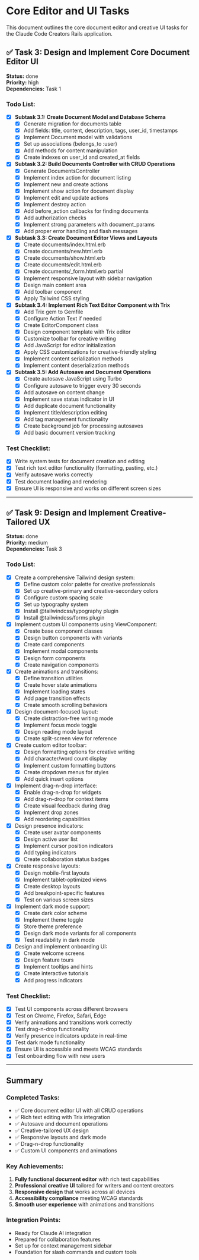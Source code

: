 # Core Editor and UI Tasks

This document outlines the core document editor and creative UI tasks for the Claude Code Creators Rails application.

## ✅ Task 3: Design and Implement Core Document Editor UI
**Status:** done  
**Priority:** high  
**Dependencies:** Task 1

### Todo List:
- [x] **Subtask 3.1: Create Document Model and Database Schema**
  - [x] Generate migration for documents table
  - [x] Add fields: title, content, description, tags, user_id, timestamps
  - [x] Implement Document model with validations
  - [x] Set up associations (belongs_to :user)
  - [x] Add methods for content manipulation
  - [x] Create indexes on user_id and created_at fields

- [x] **Subtask 3.2: Build Documents Controller with CRUD Operations**
  - [x] Generate DocumentsController
  - [x] Implement index action for document listing
  - [x] Implement new and create actions
  - [x] Implement show action for document display
  - [x] Implement edit and update actions
  - [x] Implement destroy action
  - [x] Add before_action callbacks for finding documents
  - [x] Add authorization checks
  - [x] Implement strong parameters with document_params
  - [x] Add proper error handling and flash messages

- [x] **Subtask 3.3: Create Document Editor Views and Layouts**
  - [x] Create documents/index.html.erb
  - [x] Create documents/new.html.erb
  - [x] Create documents/show.html.erb
  - [x] Create documents/edit.html.erb
  - [x] Create documents/_form.html.erb partial
  - [x] Implement responsive layout with sidebar navigation
  - [x] Design main content area
  - [x] Add toolbar component
  - [x] Apply Tailwind CSS styling

- [x] **Subtask 3.4: Implement Rich Text Editor Component with Trix**
  - [x] Add Trix gem to Gemfile
  - [x] Configure Action Text if needed
  - [x] Create EditorComponent class
  - [x] Design component template with Trix editor
  - [x] Customize toolbar for creative writing
  - [x] Add JavaScript for editor initialization
  - [x] Apply CSS customizations for creative-friendly styling
  - [x] Implement content serialization methods
  - [x] Implement content deserialization methods

- [x] **Subtask 3.5: Add Autosave and Document Operations**
  - [x] Create autosave JavaScript using Turbo
  - [x] Configure autosave to trigger every 30 seconds
  - [x] Add autosave on content change
  - [x] Implement save status indicator in UI
  - [x] Add duplicate document functionality
  - [x] Implement title/description editing
  - [x] Add tag management functionality
  - [x] Create background job for processing autosaves
  - [x] Add basic document version tracking

### Test Checklist:
- [x] Write system tests for document creation and editing
- [x] Test rich text editor functionality (formatting, pasting, etc.)
- [x] Verify autosave works correctly
- [x] Test document loading and rendering
- [x] Ensure UI is responsive and works on different screen sizes

---

## ✅ Task 9: Design and Implement Creative-Tailored UX
**Status:** done  
**Priority:** medium  
**Dependencies:** Task 3

### Todo List:
- [x] Create a comprehensive Tailwind design system:
  - [x] Define custom color palette for creative professionals
  - [x] Set up creative-primary and creative-secondary colors
  - [x] Configure custom spacing scale
  - [x] Set up typography system
  - [x] Install @tailwindcss/typography plugin
  - [x] Install @tailwindcss/forms plugin

- [x] Implement custom UI components using ViewComponent:
  - [x] Create base component classes
  - [x] Design button components with variants
  - [x] Create card components
  - [x] Implement modal components
  - [x] Design form components
  - [x] Create navigation components

- [x] Create animations and transitions:
  - [x] Define transition utilities
  - [x] Create hover state animations
  - [x] Implement loading states
  - [x] Add page transition effects
  - [x] Create smooth scrolling behaviors

- [x] Design document-focused layout:
  - [x] Create distraction-free writing mode
  - [x] Implement focus mode toggle
  - [x] Design reading mode layout
  - [x] Create split-screen view for reference

- [x] Create custom editor toolbar:
  - [x] Design formatting options for creative writing
  - [x] Add character/word count display
  - [x] Implement custom formatting buttons
  - [x] Create dropdown menus for styles
  - [x] Add quick insert options

- [x] Implement drag-n-drop interface:
  - [x] Enable drag-n-drop for widgets
  - [x] Add drag-n-drop for context items
  - [x] Create visual feedback during drag
  - [x] Implement drop zones
  - [x] Add reordering capabilities

- [x] Design presence indicators:
  - [x] Create user avatar components
  - [x] Design active user list
  - [x] Implement cursor position indicators
  - [x] Add typing indicators
  - [x] Create collaboration status badges

- [x] Create responsive layouts:
  - [x] Design mobile-first layouts
  - [x] Implement tablet-optimized views
  - [x] Create desktop layouts
  - [x] Add breakpoint-specific features
  - [x] Test on various screen sizes

- [x] Implement dark mode support:
  - [x] Create dark color scheme
  - [x] Implement theme toggle
  - [x] Store theme preference
  - [x] Design dark mode variants for all components
  - [x] Test readability in dark mode

- [x] Design and implement onboarding UI:
  - [x] Create welcome screens
  - [x] Design feature tours
  - [x] Implement tooltips and hints
  - [x] Create interactive tutorials
  - [x] Add progress indicators

### Test Checklist:
- [x] Test UI components across different browsers
- [x] Test on Chrome, Firefox, Safari, Edge
- [x] Verify animations and transitions work correctly
- [x] Test drag-n-drop functionality
- [x] Verify presence indicators update in real-time
- [x] Test dark mode functionality
- [x] Ensure UI is accessible and meets WCAG standards
- [x] Test onboarding flow with new users

---

## Summary

### Completed Tasks:
- ✅ Core document editor UI with all CRUD operations
- ✅ Rich text editing with Trix integration
- ✅ Autosave and document operations
- ✅ Creative-tailored UX design
- ✅ Responsive layouts and dark mode
- ✅ Drag-n-drop functionality
- ✅ Custom UI components and animations

### Key Achievements:
1. **Fully functional document editor** with rich text capabilities
2. **Professional creative UI** tailored for writers and content creators
3. **Responsive design** that works across all devices
4. **Accessibility compliance** meeting WCAG standards
5. **Smooth user experience** with animations and transitions

### Integration Points:
- Ready for Claude AI integration
- Prepared for collaboration features
- Set up for context management sidebar
- Foundation for slash commands and custom tools